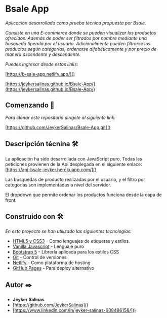 # Bsale App

_Aplicación desarrollada como prueba técnica propuesta por Bsale._ 

_Consiste en una E-commerce donde se pueden visualizar los productos ofrecidos. Además de poder ser filtrados por nombre mediante una búsqueda tipeada por el usuario. Adicionalmente pueden filtrarse los productos según categorías,  ordenarse alfabéticamente y por precio de manera ascendente y descendente._ 

_Puedes ingresar desde estos links:_

[https://b-sale-app.netlify.app/]()

[https://jeykersalinas.github.io/Bsale-App/](https://jeykersalinas.github.io/Bsale-App/)

<!-- ``` -->

## Comenzando 🚀

_Para clonar este repositorio dirígete al siguiente link:_

[https://github.com/JeykerSalinas/Bsale-App.git]()


## Descripción técnina 🛠️

La aplicación ha sido desarrollada con JavaScript puro. Todas las peticiones provienen de la Api desplegada en el siguiente enlace: [https://api-bsale-jeyker.herokuapp.com/]().

Las búsquedas de producto realizadas por el usuario, y el filtro por categorías son implementadas a nivel del servidor. 

El dropdown que permite ordenar los productos funciona desde la capa de front.

<!-- ## Wiki 📖

Puedes encontrar mucho más de cómo utilizar este proyecto en nuestra [Wiki](https://github.com/tu/proyecto/wiki)

## Versionado 📌

Usamos [SemVer](http://semver.org/) para el versionado. Para todas las versiones disponibles, mira los [tags en este repositorio](https://github.com/tu/proyecto/tags). -->


## Construido con 🛠️

_En este proyecto se han utilizado las siguientes tecnologías:_

* [HTML5 y CSS3](https://www.w3.org/) - Como lenguajes de etiquetas y estilos.
* [Vanilla Javascript](https://www.w3.org/) - Lenguaje puro
* [Bootstrap 5](https://bootstrap-vue.org/) - Librería aplicada para los estilos CSS
* [Git](https://bootstrap-vue.org/) - Control de versiones
* [Netlify](https://bootstrap-vue.org/) - Como plataforma de hosting
* [GitHub Pages](https://bootstrap-vue.org/) - Para deploy alternativo

<!-- ## Wiki 📖

Puedes encontrar mucho más de cómo utilizar este proyecto en nuestra [Wiki](https://github.com/tu/proyecto/wiki)

## Versionado 📌

Usamos [SemVer](http://semver.org/) para el versionado. Para todas las versiones disponibles, mira los [tags en este repositorio](https://github.com/tu/proyecto/tags). -->

## Autor ✒️

* **Jeyker Salinas**
* [https://github.com/JeykerSalinas]()
* [https://www.linkedin.com/in/jeyker-salinas-608486158/]()
